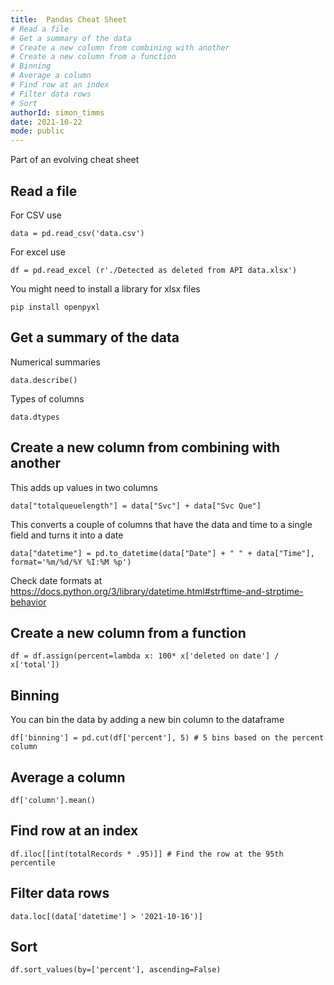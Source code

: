 ```yaml
---
title:  Pandas Cheat Sheet
# Read a file 
# Get a summary of the data 
# Create a new column from combining with another 
# Create a new column from a function
# Binning 
# Average a column 
# Find row at an index 
# Filter data rows 
# Sort 
authorId: simon_timms
date: 2021-10-22
mode: public
---
```




Part of an evolving cheat sheet

## Read a file 

For CSV use 

```
data = pd.read_csv('data.csv')
```

For excel use 

```
df = pd.read_excel (r'./Detected as deleted from API data.xlsx')
```

You might need to install a library for xlsx files 

```
pip install openpyxl
```

## Get a summary of the data 

Numerical summaries 

```
data.describe()
```

Types of columns 

```
data.dtypes
```

## Create a new column from combining with another 

This adds up values in two columns 

```
data["totalqueuelength"] = data["Svc"] + data["Svc Que"]
```

This converts a couple of columns that have the data and time to a single field and turns it into a date 

```
data["datetime"] = pd.to_datetime(data["Date"] + " " + data["Time"], format='%m/%d/%Y %I:%M %p')
```
Check date formats at https://docs.python.org/3/library/datetime.html#strftime-and-strptime-behavior

## Create a new column from a function

```
df = df.assign(percent=lambda x: 100* x['deleted on date'] / x['total'])
```

## Binning 

You can bin the data by adding a new bin column to the dataframe

```
df['binning'] = pd.cut(df['percent'], 5) # 5 bins based on the percent column
```

## Average a column 

```
df['column'].mean()
```

## Find row at an index 

```
df.iloc[[int(totalRecords * .95)]] # Find the row at the 95th percentile
```

## Filter data rows 

```
data.loc[(data['datetime'] > '2021-10-16')]
```

## Sort 

```
df.sort_values(by=['percent'], ascending=False)
```